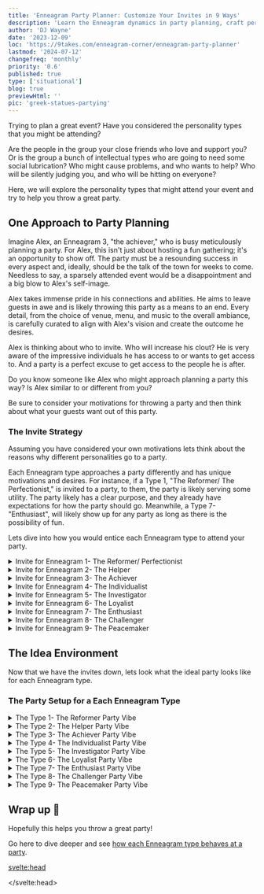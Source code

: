 ```yaml
---
title: 'Enneagram Party Planner: Customize Your Invites in 9 Ways'
description: 'Learn the Enneagram dynamics in party planning, craft perfect invites for each personality type, ensuring unforgettable events.'
author: 'DJ Wayne'
date: '2023-12-09'
loc: 'https://9takes.com/enneagram-corner/enneagram-party-planner'
lastmod: '2024-07-12'
changefreq: 'monthly'
priority: '0.6'
published: true
type: ['situational']
blog: true
previewHtml: ''
pic: 'greek-statues-partying'
---
```


<script>
    import MarqueeHorizontal from "$lib/components/atoms/MarqueeHorizontal.svelte";
</script>

<!-- 3 step plan for personal growth -->

<!-- A Fresh Approach: Enneagram and Personal Growth -->

<p class="firstLetter">Trying to plan a great event? Have you considered the personality types that you might be attending?</p>

Are the people in the group your close friends who love and support you? Or is the group a bunch of intellectual types who are going to need some social lubrication? Who might cause problems, and who wants to help? Who will be silently judging you, and who will be hitting on everyone?

Here, we will explore the personality types that might attend your event and try to help you throw a great party.

## One Approach to Party Planning

Imagine Alex, an Enneagram 3, "the achiever," who is busy meticulously planning a party. For Alex, this isn't just about hosting a fun gathering; it's an opportunity to show off. The party must be a resounding success in every aspect and, ideally, should be the talk of the town for weeks to come. Needless to say, a sparsely attended event would be a disappointment and a big blow to Alex's self-image.

Alex takes immense pride in his connections and abilities. He aims to leave guests in awe and is likely throwing this party as a means to an end. Every detail, from the choice of venue, menu, and music to the overall ambiance, is carefully curated to align with Alex's vision and create the outcome he desires.

Alex is thinking about who to invite. Who will increase his clout? He is very aware of the impressive individuals he has access to or wants to get access to. And a party is a perfect excuse to get access to the people he is after.

Do you know someone like Alex who might approach planning a party this way? Is Alex similar to or different from you?

Be sure to consider your motivations for throwing a party and then think about what your guests want out of this party.

### The Invite Strategy

Assuming you have considered your own motivations lets think about the reasons why different personalities go to a party.

Each Enneagram type approaches a party differently and has unique motivations and desires. For instance, if a Type 1, "The Reformer/ The Perfectionist," is invited to a party, to them, the party is likely serving some utility. The party likely has a clear purpose, and they already have expectations for how the party should go. Meanwhile, a Type 7- "Enthusiast", will likely show up for any party as long as there is the possibility of fun.

Lets dive into how you would entice each Enneagram type to attend your party.

<details>
<summary class="accordion">Invite for Enneagram 1- The Reformer/ Perfectionist</summary>

<p style="margin: 0 1rem">Motivations</p>

- Desire for improvement and order.
- Opportunities to engage in meaningful, purpose-driven activities.
- Environments where they can share or promote their ideals.

<p style="margin: 0 1rem">Inviting Strategies</p>

- Invite them to a party focused on a cause or community improvement, where they can contribute meaningfully.
- Suggest a gathering where they can lead a discussion or workshop on a topic they're passionate about.
- Offer a role in ensuring the party is eco-friendly or aligns with high ethical standards.

</details>

<details>
<summary class="accordion">Invite for Enneagram 2- The Helper</summary>

<p style="margin: 0 1rem">Motivations</p>

- Opportunities to nurture and support others.
- Enjoyment in building and maintaining relationships.
- A desire to feel appreciated and needed.

<p style="margin: 0 1rem">Inviting Strategies</p>

- Invite them to a gathering where their help is essential, like organizing a community meal.
- Suggest a party where they can play a crucial role in guest comfort and care.
- Offer them a chance to co-host, emphasizing how their presence would enhance the event.

</details>

<details>
<summary class="accordion">Invite for Enneagram 3- The Achiever</summary>

<p style="margin: 0 1rem">Motivations</p>

- A chance to shine and be recognized.
- Networking opportunities with successful individuals.
- Events that align with their image and goals.

<p style="margin: 0 1rem">Inviting Strategies</p>

- Invite them to an exclusive or high-profile event where they can network and be seen.
- Suggest a party where their achievements can be celebrated or highlighted.
- Offer a role where they can showcase their skills or talents, like emceeing or organizing a vital aspect of the event.

</details>

<details>
<summary class="accordion">Invite for Enneagram 4- The Individualist</summary>

<p style="margin: 0 1rem">Motivations</p>

- Opportunities for self-expression and uniqueness.
- Deep, meaningful interactions.
- Aesthetic and creative environments.

<p style="margin: 0 1rem">Inviting Strategies</p>

- Invite them to an artistically themed party where they can express their creativity.
- Suggest a gathering that promises authentic, meaningful conversations.
- Offer them a role in planning the event's aesthetic or creative elements.

</details>

<details>
<summary class="accordion">Invite for Enneagram 5- The Investigator</summary>

<p style="margin: 0 1rem">Motivations</p>

- Intellectual stimulation and learning opportunities.
- Networking with like-minded individuals.
- Unique or unusual environments.

<p style="margin: 0 1rem">Inviting Strategies</p>

- Invite them to a party focusing on intellectual discussions or presentations.
- Suggest a gathering of enthusiasts in a specific field of interest.
- Offer an event in an unconventional setting or with an unusual theme.

</details>

<details>
<summary class="accordion">Invite for Enneagram 6- The Loyalist</summary>

<p style="margin: 0 1rem">Motivations</p>

- A sense of safety and trust.
- Familiarity and community.
- Opportunities to contribute to group stability and support.

<p style="margin: 0 1rem">Inviting Strategies</p>

- Invite them to a small, intimate gathering with close friends.
- Suggest a community-focused event where their input on safety and organization is valued.
- Offer a family-friendly event where they can feel secure and connected.

</details>

<details>
<summary class="accordion">Invite for Enneagram 7- The Enthusiast</summary>

<p style="margin: 0 1rem">Motivations</p>

- Fun and adventurous experiences.
- Variety and spontaneity.
- Opportunities to meet new people and try new things.

<p style="margin: 0 1rem">Inviting Strategies</p>

- Invite them to a party with a fun, unpredictable twist, like a mystery game or a surprise location.
- Suggest an event with a range of activities and experiences.
- Offer an outdoor adventure or themed party that promises excitement and novelty.

</details>

<details>
<summary class="accordion">Invite for Enneagram 8- The Challenger</summary>

<p style="margin: 0 1rem">Motivations</p>

- A dynamic and intense environment.
- Opportunities for debate and leadership.
- Situations where they can exert influence or protect others.

<p style="margin: 0 1rem">Inviting Strategies</p>

- Invite them to a debate night or a party with competitive games.
- Suggest a gathering where they can take on a leadership role or organize an essential aspect.
- Offer an event where their strength and assertiveness can be used, like a fundraiser or a community project.

</details>

<details>
<summary class="accordion">Invite for Enneagram 9- The Peacemaker</summary>

<p style="margin: 0 1rem">Motivations</p>

- A calm and harmonious atmosphere.
- Inclusivity and community.
- Opportunities to mediate and bring people together.

<p style="margin: 0 1rem">Inviting Strategies</p>

- Invite them to a relaxed, low-key gathering, like a picnic or a casual get-together.
- Suggest a party where they help mediate conversations and foster a welcoming environment.
- Offer an event that emphasizes inclusively and harmonizes diverse groups.

</details>

<div style="overflow: hidden;">
<MarqueeHorizontal displayList={[{name: 'at a party 🎉', link: '/enneagram-corner/enneagram-types-at-party'}, {name: 'in stress 😰', link: '/enneagram-corner/enneagram-types-in-stress'}, {name: 'being ghosted 👻', link: '/enneagram-corner/enneagram-types-being-ghosted'}, {name: 'strengths 💪 and weaknesses', link: '/enneagram-corner/enneagram-strengths-and-weaknesses'}, {name: 'communication styles 🙊', link: '/enneagram-corner/enneagram-communication-styles'} ]} />
</div>

## The Idea Environment

Now that we have the invites down, lets look what the ideal party looks like for each Enneagram type.

### The Party Setup for a Each Enneagram Type

<details>
<summary class="accordion">The Type 1- The Reformer Party Vibe</summary>

- **Environment**: Keep the setting organized and structured. Have clear guidelines for the event to maintain order.
- **Activities**: Include activities with a purpose or benefit, like a charity auction or a group discussion on a relevant topic, to engage their sense of right and wrong.

</details>
<details>
<summary class="accordion">The Type 2- The Helper Party Vibe</summary>

- **Environment**: Create a warm, welcoming atmosphere where they can nurture and be nurtured.
- **Activities**: Provide opportunities for them to help out, like assisting in the kitchen or greeting guests, making them feel valued and needed.

</details>
<details>
<summary class="accordion">The Type 3- The Achiever Party Vibe</summary>

- **Environment**: Ensure the setting is somewhat upscale or impressive. Recognition and status should be subtly evident.
- **Activities**: Include elements where they can showcase their talents or achievements, like a brief awards ceremony or a talent show.

</details>
<details>
<summary class="accordion">The Type 4- The Individualist Party Vibe</summary>

- **Environment**: Create a unique, aesthetically pleasing setting with opportunities for self-expression.
- **Activities**: Incorporate creative elements like an art corner, poetry readings, or a space for musical performances.

</details>
<details>
<summary class="accordion">The Type 5- The Investigator Party Vibe</summary>

- **Environment**: Offer a space where they can retreat for quiet contemplation. A corner with books or interesting articles can be a good addition.
- **Activities**: Include intellectually stimulating activities, like a trivia game or a discussion circle on intriguing topics.

</details>
<details>
<summary class="accordion">The Type 6- The Loyalist Party Vibe</summary>

- **Environment**: Focus on creating a secure, stable atmosphere. Make sure safety measures are visible.
- **Activities**: Plan group activities that build trust and camaraderie, like team-building exercises or group games.

</details>
<details>
<summary class="accordion">The Type 7- The Enthusiast Party Vibe</summary>

- **Environment**: Ensure the setting is lively and flexible, with room for spontaneity.
- **Activities**: Incorporate a variety of fun, high-energy activities like a dance-off, a scavenger hunt, or an impromptu karaoke session.

</details>
<details>
<summary class="accordion">The Type 8- The Challenger Party Vibe</summary>

- **Environment**: Create an open space for assertiveness and intensity.
- **Activities**: Set up debates, competitive games, or activities that allow them to demonstrate strength and leadership.

</details>
<details>
<summary class="accordion">The Type 9- The Peacemaker Party Vibe</summary>

- **Environment**: Aim for a relaxed, comfortable setting where everyone feels included.
- **Activities**: Facilitate group activities that are non-competitive and inclusive, like group storytelling or a collaborative art project.

</details>

## Wrap up 🎉

Hopefully this helps you throw a great party!

Go here to dive deeper and see [how each Enneagram type behaves at a party](/enneagram-corner/enneagram-types-at-party).

<svelte:head>

<script type="application/ld+json">
{
  "@context": "http://schema.org",
  "@graph": [
    {
      "@type": "BlogPosting",
      "articleBody": "This article goes into how each Enneagram type experiences and contributes to the dynamics of a party. It provides insights into the motivations, inviting strategies, and ideal party setups for each type, ensuring every guest enjoys the event in a way that resonates with their personality. The article also explores the philosophical implications of these gatherings, likening them to a modern-day symposium of Greek philosophers.",
      "author": {
        "@type": "Person",
        "name": "DJ Wayne",
        "sameAs": [
          "https://www.instagram.com/djwayne3/","https://www.youtube.com/@djwayne3","https://www.linkedin.com/in/davidtwayne/", "https://twitter.com/djwayne3"
        ]
      },
      "dateModified": "2024-04-04",
      "datePublished": "2023-12-09",
      "description": "This blog post explores the diverse emotional landscapes of the Enneagram types in the context of party planning. It discusses the unique needs and preferences of each type, offering tailored suggestions for invitations and party environments to ensure an engaging and inclusive experience for all.",
      "headline": "Enneagram Party Planner: Customize Your Invites in 9 Ways",
      "keywords": ["Enneagram", "party planning", "personality types", "event planning", "team building", "social dynamics", "invitation strategies", "personality-based planning"],
      "wordCount": 1250,
      "articleSection": "Enneagram",
      "url": "https://9takes.com/enneagram-corner/enneagram-party-planner",
      "image": {
        "@type": "ImageObject",
        "height": 900,
        "url": "https://9takes.com/blogs/greek-statues-partying.webp",
        "width": 900
      },
      "mainEntityOfPage": {
        "@id": "https://9takes.com/enneagram-corner/enneagram-party-planner",
        "@type": "WebPage"
      },
      "publisher": {
        "@type": "Organization",
        "sameAs": ["https://www.instagram.com/9takesdotcom/","https://twitter.com/9takesdotcom"
        ],
        "logo": {
          "@type": "ImageObject",
          "url": "https://9takes.com/brand/aero.png"
        },
        "name": "9takes"
      }
    },
    {
      "@type": "FAQPage",
      "mainEntity": [
        {
          "@type": "Question",
          "acceptedAnswer": {
            "@type": "Answer",
            "text": "Each Enneagram type has unique motivations and preferences for attending a party. For example, Type 1s (The Reformers) might be drawn to well-organized events with a purpose, while Type 7s (The Enthusiasts) may prefer fun and spontaneous activities."
          },
          "name": "What motivates different Enneagram types to attend a party?"
        },
        {
          "@type": "Question",
          "acceptedAnswer": {
            "@type": "Answer",
            "text": "To ensure a Type 1 has a good time at a party, maintain an organized and structured environment. For Type 7s, incorporate high-energy activities and room for spontaneity."
          },
          "name": "How can I ensure different Enneagram types enjoy a party?"
        },
        {
          "@type": "Question",
          "acceptedAnswer": {
            "@type": "Answer",
            "text": "Alex, a Type 3, approaches party planning focusing on success and recognition. They tailor invitations to each Enneagram type and ensure the party setup caters to the diverse needs of all guests."
          },
          "name": "How does a Type 3 Enneagram plan a party?"
        },
        {
          "@type": "Question",
          "acceptedAnswer": {
            "@type": "Answer",
            "text": "The philosophical aspect of the party is akin to a modern-day symposium, where interactions lead to a deeper understanding of human emotions and personalities, mirroring the dialogues of Greek philosophers."
          },
          "name": "What is the philosophical twist in Enneagram-based party planning?"
        }
      ]
    }
  ]
}

</script>

</svelte:head>

<style lang="scss">
</style>
